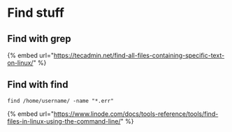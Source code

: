 # Find stuff

## Find with grep

{% embed url="https://tecadmin.net/find-all-files-containing-specific-text-on-linux/" %}

## Find with find

```text
find /home/username/ -name "*.err"
```

{% embed url="https://www.linode.com/docs/tools-reference/tools/find-files-in-linux-using-the-command-line/" %}



